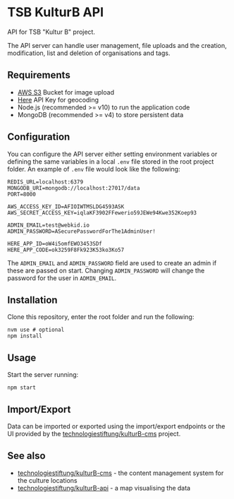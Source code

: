 # TSB KulturB API

API for TSB "Kultur B" project.

The API server can handle user management, file uploads and the creation, modification, list and deletion of organisations and tags.

## Requirements

- [AWS S3](http://aws.amazon.com/) Bucket for image upload
- [Here](https://developer.here.com/products/geocoding-and-search) API Key for geocoding
- Node.js (recommended >= v10) to run the application code
- MongoDB (recommended >= v4) to store persistent data

## Configuration

You can configure the API server either setting environment variables or defining the same variables in a local `.env` file stored in the root project folder. An example of `.env` file would look like the following:

```
REDIS_URL=localhost:6379
MONGODB_URI=mongodb://localhost:27017/data
PORT=8000

AWS_ACCESS_KEY_ID=AFIOIWTMSLDG4593ASK
AWS_SECRET_ACCESS_KEY=iqlaKF3902FFewerio59JEWe94Kwe352Koep93

ADMIN_EMAIL=test@webkid.io
ADMIN_PASSWORD=ASecurePasswordForThe1AdminUser!

HERE_APP_ID=oW4i5omfEWO3453SDf
HERE_APP_CODE=ok3259F8Fk923K53ko3Ko57
```

The `ADMIN_EMAIL` and `ADMIN_PASSWORD` field are used to create an admin if these are passed on start. Changing `ADMIN_PASSWORD` will change the password for the user in `ADMIN_EMAIL`.

## Installation

Clone this repository, enter the root folder and run the following:

```
nvm use # optional
npm install
```

## Usage

Start the server running:
```
npm start
```

## Import/Export

Data can be imported or exported using the import/export endpoints or the UI provided by the [technologiestiftung/kulturB-cms](https://github.com/technologiestiftung/kulturB-cms) project.

## See also

* [technologiestiftung/kulturB-cms](https://github.com/technologiestiftung/kulturB-cms) - the content management system for the culture locations
* [technologiestiftung/kulturB-api](https://github.com/technologiestiftung/kulturB-karte) - a map visualising the data

<!-- deploy me please 2020-08-19 10:06:53 -->
